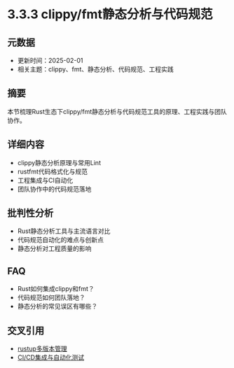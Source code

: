 ﻿# 3.3.3 clippy/fmt静态分析与代码规范

## 元数据

- 更新时间：2025-02-01
- 相关主题：clippy、fmt、静态分析、代码规范、工程实践

## 摘要

本节梳理Rust生态下clippy/fmt静态分析与代码规范工具的原理、工程实践与团队协作。

## 详细内容

- clippy静态分析原理与常用Lint
- rustfmt代码格式化与规范
- 工程集成与CI自动化
- 团队协作中的代码规范落地

## 批判性分析

- Rust静态分析工具与主流语言对比
- 代码规范自动化的难点与创新点
- 静态分析对工程质量的影响

## FAQ

- Rust如何集成clippy和fmt？
- 代码规范如何团队落地？
- 静态分析的常见误区有哪些？

## 交叉引用

- [rustup多版本管理](./3.3.2_rustup多版本管理.md)
- [CI/CD集成与自动化测试](./3.3.4_CI_CD集成与自动化测试.md)
